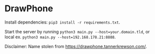 # DrawPhone

Install dependencies: `pip3 install -r requirements.txt`.

Start the server by running `python3 main.py --host=your.domain.tld`, or local ex. `python3 main.py --host=192.168.178.21:8888`.

Disclaimer: Name stolen from https://drawphone.tannerkrewson.com/.
